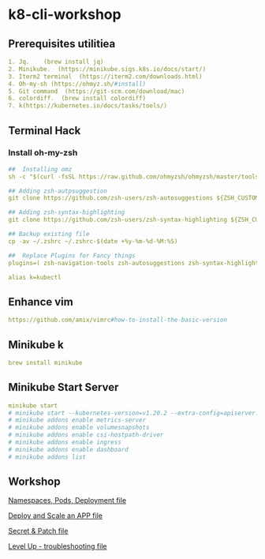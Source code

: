 # k8-cli-workshop

## Prerequisites utilitiea

```yaml
1. Jq.    (brew install jq)
2. Minikube.  (https://minikube.sigs.k8s.io/docs/start/)
3. Iterm2 terminal  (https://iterm2.com/downloads.html)
4. Oh-my-sh (https://ohmyz.sh/#install)
5. Git command  (https://git-scm.com/download/mac)
6. colordiff.  (brew install colordiff)
7. k(https://kubernetes.io/docs/tasks/tools/)
```

## Terminal Hack

### Install oh-my-zsh

```yaml
##  Installing omz
sh -c "$(curl -fsSL https://raw.github.com/ohmyzsh/ohmyzsh/master/tools/install.sh)"

## Adding zsh-autpsuggestion
git clone https://github.com/zsh-users/zsh-autosuggestions ${ZSH_CUSTOM:-~/.oh-my-zsh/custom}/plugins/zsh-autosuggestions

## Adding zsh-syntax-highlighting
git clone https://github.com/zsh-users/zsh-syntax-highlighting ${ZSH_CUSTOM:-~/.oh-my-zsh/custom}/plugins/zsh-syntax-highlighting

## Backup existing file
cp -av ~/.zshrc ~/.zshrc-$(date +%y-%m-%d-%M:%S)

##  Replace Plugins for Fancy things
plugins=( zsh-navigation-tools zsh-autosuggestions zsh-syntax-highlighting zsh_reload git git-auto-fetch history history-substring-search iterm2 themes vi-mode vim-interaction)

alias k=kubectl

```

## Enhance vim

```yaml
https://github.com/amix/vimrc#how-to-install-the-basic-version
```

## Minikube k

```yaml
brew install minikube
```

## Minikube Start Server

```yaml
minikube start
# minikube start --kubernetes-version=v1.20.2 --extra-config=apiserver.authorization-mode=RBAC
# minikube addons enable metrics-server
# minikube addons enable volumesnapshots
# minikube addons enable csi-hostpath-driver
# minikube addons enable ingress
# minikube addons enable dashboard
# minikube addons list
```

## Workshop

[Namespaces, Pods, Deployment file](workshop-1/1.md)

[Deploy and Scale an APP file](workshop-2/2.md)

[Secret & Patch  file](workshop-3/3.md)

[Level Up - troubleshooting file](Level-up/troubleshooting.md)
